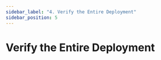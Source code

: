 ```yaml
---
sidebar_label: "4. Verify the Entire Deployment"
sidebar_position: 5
---
```


# Verify the Entire Deployment
